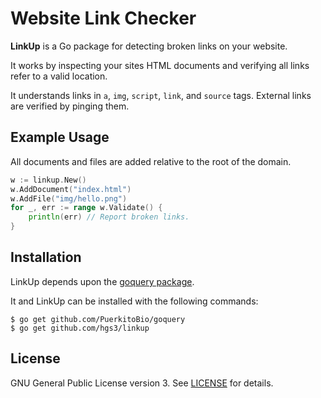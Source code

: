 # Website Link Checker

**LinkUp** is a Go package for detecting broken links on your website.

It works by inspecting your sites HTML documents and verifying all links refer to a valid location.

It understands links in `a`, `img`, `script`, `link`, and `source` tags.
External links are verified by pinging them.

## Example Usage

All documents and files are added relative to the root of the domain.

```go
w := linkup.New()
w.AddDocument("index.html")
w.AddFile("img/hello.png")
for _, err := range w.Validate() {
    println(err) // Report broken links.
}
```

## Installation

LinkUp depends upon the [goquery package](https://github.com/PuerkitoBio/goquery).

It and LinkUp can be installed with the following commands:

```shell
$ go get github.com/PuerkitoBio/goquery
$ go get github.com/hgs3/linkup
```

## License

GNU General Public License version 3. See [LICENSE](LICENSE) for details.
